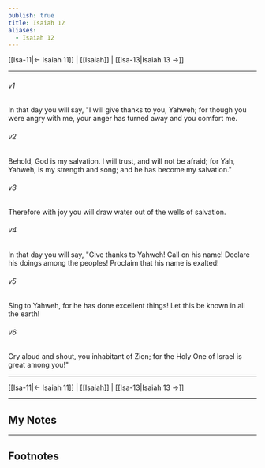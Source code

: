 ```yaml
---
publish: true
title: Isaiah 12
aliases:
  - Isaiah 12
---
```


[[Isa-11|← Isaiah 11]] | [[Isaiah]] | [[Isa-13|Isaiah 13 →]]
***



###### v1 
In that day you will say, "I will give thanks to you, Yahweh; for though you were angry with me, your anger has turned away and you comfort me. 

###### v2 
Behold, God is my salvation. I will trust, and will not be afraid; for Yah, Yahweh, is my strength and song; and he has become my salvation." 

###### v3 
Therefore with joy you will draw water out of the wells of salvation. 

###### v4 
In that day you will say, "Give thanks to Yahweh! Call on his name! Declare his doings among the peoples! Proclaim that his name is exalted! 

###### v5 
Sing to Yahweh, for he has done excellent things! Let this be known in all the earth! 

###### v6 
Cry aloud and shout, you inhabitant of Zion; for the Holy One of Israel is great among you!"

***
[[Isa-11|← Isaiah 11]] | [[Isaiah]] | [[Isa-13|Isaiah 13 →]]

---
## My Notes

---
## Footnotes